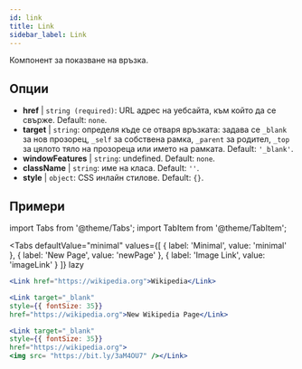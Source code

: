 ```yaml
---
id: link
title: Link
sidebar_label: Link
---
```


Компонент за показване на връзка.

## Опции

* __href__ | `string (required)`: URL адрес на уебсайта, към който да се свърже. Default: `none`.
* __target__ | `string`: определя къде се отваря връзката: задава се `_blank` за нов прозорец, `_self` за собствена рамка, `_parent` за родител, `_top` за цялото тяло на прозореца или името на рамката. Default: `'_blank'`.
* __windowFeatures__ | `string`: undefined. Default: `none`.
* __className__ | `string`: име на класа. Default: `''`.
* __style__ | `object`: CSS инлайн стилове. Default: `{}`.


## Примери

import Tabs from '@theme/Tabs';
import TabItem from '@theme/TabItem';

<Tabs
    defaultValue="minimal"
    values={[
        { label: 'Minimal', value: 'minimal' },
        { label: 'New Page', value: 'newPage' },
        { label: 'Image Link', value: 'imageLink' }
    ]}
    lazy
>
<TabItem value="minimal">

```jsx live
<Link href="https://wikipedia.org">Wikipedia</Link>
```

</TabItem>

<TabItem value="newPage">

```jsx live
<Link target="_blank" 
style={{ fontSize: 35}}
href="https://wikipedia.org">New Wikipedia Page</Link>
```
</TabItem>

<TabItem value="imageLink">

```jsx live
<Link target="_blank" 
style={{ fontSize: 35}}
href="https://wikipedia.org">
<img src= "https://bit.ly/3aM4OU7" /></Link>
```

</TabItem>

</Tabs>

